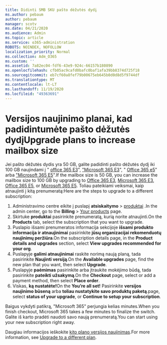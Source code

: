 ```yaml
---
title: Didinti SMB SKU pašto dėžutės dydį
ms.author: pebaum
author: pebaum
manager: scotv
ms.date: 04/21/2020
ms.audience: Admin
ms.topic: article
ms.service: o365-administration
ROBOTS: NOINDEX, NOFOLLOW
localization_priority: Normal
ms.collection: Adm_O365
ms.custom: ''
ms.assetid: 7a82ec04-fdf6-43e9-924c-66157b180890
ms.openlocfilehash: cfb05ac9cafd0bafc0baf1afa39bb8374d725f18
ms.sourcegitcommit: eb7cf60a8fef79b00675eb645b0d0d8d5f9744df
ms.translationtype: MT
ms.contentlocale: lt-LT
ms.lasthandoff: 11/19/2020
ms.locfileid: "49363691"
---
```

# <a name="upgrade-plans-to-increase-mailbox-size"></a><span data-ttu-id="9801e-102">Versijos naujinimo planai, kad padidintumėte pašto dėžutės dydį</span><span class="sxs-lookup"><span data-stu-id="9801e-102">Upgrade plans to increase mailbox size</span></span>

<span data-ttu-id="9801e-103">Jei pašto dėžutės dydis yra 50 GB, galite padidinti pašto dėžutės dydį iki 100 GB naujindami į " [office 365 E3](https://www.microsoft.com/microsoft-365/enterprise/office-365-e3?rtc=1&activetab=pivot:overviewtab)", ["Microsoft 365 E3](https://www.microsoft.com/microsoft-365/enterprise/e3?activetab=pivot%3aoverviewtab)", " [Office 365 e5](https://www.microsoft.com/microsoft-365/enterprise/office-365-e5?rtc=1&activetab=pivot%3aoverviewtab)" arba ["Microsoft 365 E5](https://www.microsoft.com/microsoft-365/enterprise/e5?activetab=pivot%3aoverviewtab)".</span><span class="sxs-lookup"><span data-stu-id="9801e-103">If the mailbox size is 50 GB, you can increase the mailbox size to 100 GB by upgrading to [Office 365 E3](https://www.microsoft.com/microsoft-365/enterprise/office-365-e3?rtc=1&activetab=pivot:overviewtab), [Microsoft 365 E3](https://www.microsoft.com/microsoft-365/enterprise/e3?activetab=pivot%3aoverviewtab), [Office 365 E5](https://www.microsoft.com/microsoft-365/enterprise/office-365-e5?rtc=1&activetab=pivot%3aoverviewtab), or [Microsoft 365 E5](https://www.microsoft.com/microsoft-365/enterprise/e5?activetab=pivot%3aoverviewtab).</span></span> <span data-ttu-id="9801e-104">Toliau pateikiami veiksmai, kaip atnaujinti į kitą prenumeratą:</span><span class="sxs-lookup"><span data-stu-id="9801e-104">Here are the steps to upgrade to a different subscription:</span></span>
  
1. <span data-ttu-id="9801e-105">Administravimo centre eikite į puslapį **atsiskaitymo**  >  [produktai](https://go.microsoft.com/fwlink/p/?linkid=842054) .</span><span class="sxs-lookup"><span data-stu-id="9801e-105">In the admin center, go to the **Billing** > [Your products](https://go.microsoft.com/fwlink/p/?linkid=842054) page.</span></span>
2. <span data-ttu-id="9801e-106">Skirtuke **produktai** pasirinkite prenumeratą, kurią norite atnaujinti.</span><span class="sxs-lookup"><span data-stu-id="9801e-106">On the **Products** tab, select the subscription that you want to upgrade.</span></span>
3. <span data-ttu-id="9801e-107">Puslapio išsami prenumeratos informacija sekcijoje **išsami produkto informacija ir atnaujinimai** pasirinkite **jūsų organizacijai rekomenduotų naujinimų peržiūra**.</span><span class="sxs-lookup"><span data-stu-id="9801e-107">On the subscription details page, in the **Product details and upgrades** section, select **View upgrades recommended for your org**.</span></span>
4. <span data-ttu-id="9801e-108">Puslapyje **galimi atnaujinimai** raskite norimą naują planą, tada pasirinkite **Naujinti versiją**.</span><span class="sxs-lookup"><span data-stu-id="9801e-108">On the **Available upgrades** page, find the new plan that you want, then select **Upgrade**.</span></span>
5. <span data-ttu-id="9801e-109">Puslapyje **paėmimas** pasirinkite arba įtraukite mokėjimo būdą, tada pasirinkite **pateikti užsakymą**.</span><span class="sxs-lookup"><span data-stu-id="9801e-109">On the **Checkout** page, select or add a payment method, then select **Place order**.</span></span>
6. <span data-ttu-id="9801e-110">Viskas, **ką nustatėte!**</span><span class="sxs-lookup"><span data-stu-id="9801e-110">On the **You’re all set!**</span></span> <span data-ttu-id="9801e-111">Pasirinkite **versijos naujinimo būseną** arba **toliau nustatykite savo produktų paketą**.</span><span class="sxs-lookup"><span data-stu-id="9801e-111">page, select **status of your upgrade**, or **Continue to setup your subscription**.</span></span>

<span data-ttu-id="9801e-112">Baigus vykdyti patikrą, "Microsoft 365" perjungia kelias minutes.</span><span class="sxs-lookup"><span data-stu-id="9801e-112">When you finish checkout, Microsoft 365 takes a few minutes to finalize the switch.</span></span> <span data-ttu-id="9801e-113">Galite iš karto pradėti naudoti savo naują prenumeratą.</span><span class="sxs-lookup"><span data-stu-id="9801e-113">You can start using your new subscription right away.</span></span>

<span data-ttu-id="9801e-114">Daugiau informacijos ieškokite [kito plano versijos naujinimas](https://docs.microsoft.com/microsoft-365/commerce/subscriptions/upgrade-to-different-plan).</span><span class="sxs-lookup"><span data-stu-id="9801e-114">For more information, see [Upgrade to a different plan](https://docs.microsoft.com/microsoft-365/commerce/subscriptions/upgrade-to-different-plan).</span></span>